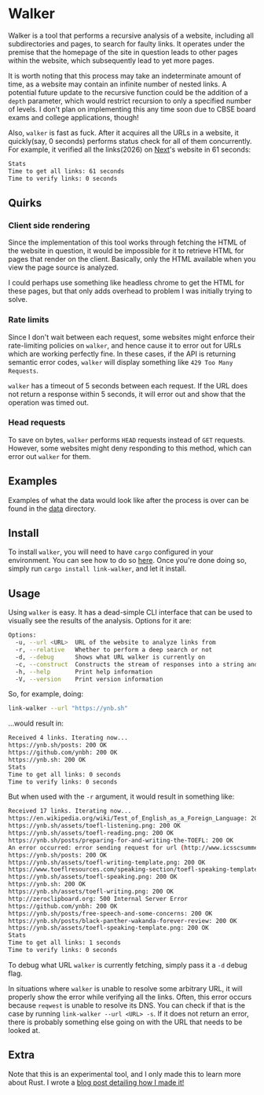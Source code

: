 # Walker

Walker is a tool that performs a recursive analysis of a website, including all subdirectories and pages, to search for faulty links. It operates under the premise that the homepage of the site in question leads to other pages within the website, which subsequently lead to yet more pages.  

It is worth noting that this process may take an indeterminate amount of time, as a website may contain an infinite number of nested links. A potential future update to the recursive function could be the addition of a `depth` parameter, which would restrict recursion to only a specified number of levels. I don't plan on implementing this any time soon due to CBSE board exams and college applications, though!

Also, `walker` is fast as fuck. After it acquires all the URLs in a website, it quickly(say, 0 seconds) performs status check for all of them concurrently. For example, it verified all the links(2026) on [Next](https://nextjs.org)'s website in 61 seconds:

```txt
Stats
Time to get all links: 61 seconds
Time to verify links: 0 seconds
```

## Quirks

### Client side rendering

Since the implementation of this tool works through fetching the HTML of the website in question, it would be impossible for it to retrieve HTML for pages that render on the client. Basically, only the HTML available when you view the page source is analyzed.
					

I could perhaps use something like headless chrome to get the HTML for these pages, but that only adds overhead to problem I was initially trying to solve.


### Rate limits

Since I don't wait between each request, some websites might enforce their rate-limiting policies on `walker`, and hence cause it to error out for URLs which are working perfectly fine. In these cases, if the API is returning semantic error codes, `walker` will display something like `429 Too Many Requests`.

`walker` has a timeout of 5 seconds between each request. If the URL does not return a response within 5 seconds, it will error out and show that the operation was timed out.

### Head requests

To save on bytes, `walker` performs `HEAD` requests instead of `GET` requests. However, some websites might deny responding to this method, which can error out `walker` for them. 

## Examples

Examples of what the data would look like after the process is over can be found in the [data](/data/) directory. 


## Install

To install `walker`, you will need to have `cargo` configured in your environment. You can see how to do so [here](https://doc.rust-lang.org/cargo/getting-started/installation.html). Once you're done doing so, simply run `cargo install link-walker`, and let it install.

## Usage

Using `walker` is easy. It has a dead-simple CLI interface that can be used to visually see the results of the analysis. Options for it are:

```bash
Options:
  -u, --url <URL>  URL of the website to analyze links from
  -r, --relative   Whether to perform a deep search or not
  -d, --debug      Shows what URL walker is currently on
  -c, --construct  Constructs the stream of responses into a string and copies it to the clipboard
  -h, --help       Print help information
  -V, --version    Print version information
```

So, for example, doing:

```bash
link-walker --url "https://ynb.sh"
```

...would result in:

```bash
Received 4 links. Iterating now...
https://ynb.sh/posts: 200 OK
https://github.com/ynbh: 200 OK
https://ynb.sh: 200 OK
Stats
Time to get all links: 0 seconds
Time to verify links: 0 seconds
```

But when used with the `-r` argument, it would result in something like:

```bash
Received 17 links. Iterating now...
https://en.wikipedia.org/wiki/Test_of_English_as_a_Foreign_Language: 200 OK
https://ynb.sh/assets/toefl-listening.png: 200 OK
https://ynb.sh/assets/toefl-reading.png: 200 OK
https://ynb.sh/posts/preparing-for-and-writing-the-TOEFL: 200 OK
An error occurred: error sending request for url (http://www.icsscsummerofcode.com/): error trying to connect: dns error: failed to lookup address information: nodename nor servname provided, or not known
https://ynb.sh/posts: 200 OK
https://ynb.sh/assets/toefl-writing-template.png: 200 OK
https://www.toeflresources.com/speaking-section/toefl-speaking-templates: 200 OK
https://ynb.sh/assets/toefl-speaking.png: 200 OK
https://ynb.sh: 200 OK
https://ynb.sh/assets/toefl-writing.png: 200 OK
http://zeroclipboard.org: 500 Internal Server Error
https://github.com/ynbh: 200 OK
https://ynb.sh/posts/free-speech-and-some-concerns: 200 OK
https://ynb.sh/posts/black-panther-wakanda-forever-review: 200 OK
https://ynb.sh/assets/toefl-speaking-template.png: 200 OK
Stats
Time to get all links: 1 seconds
Time to verify links: 0 seconds
```

To debug what URL `walker` is currently fetching, simply pass it a `-d` debug flag.

In situations where `walker` is unable to resolve some arbitrary URL, it will properly show the error while verifying all the links. Often, this error occurs because `reqwest` is unable to resolve its DNS. You can check if that is the case by running `link-walker --url <URL> -s`. If it does not return an error, there is probably something else going on with the URL that needs to be looked at.

## Extra

Note that this is an experimental tool, and I only made this to learn more about Rust. I wrote a [blog post detailing how I made it!](https://ynb.sh/posts/walker)
